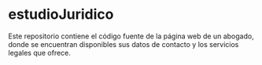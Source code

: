 # estudioJuridico
Este repositorio contiene el código fuente de la página web de un abogado, donde se encuentran disponibles sus datos de contacto y los servicios legales que ofrece.
